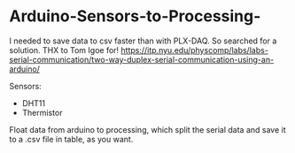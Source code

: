 # Arduino-Sensors-to-Processing-
I needed to save data to csv faster than with PLX-DAQ. So searched for a solution. THX to Tom Igoe for!
https://itp.nyu.edu/physcomp/labs/labs-serial-communication/two-way-duplex-serial-communication-using-an-arduino/

Sensors:
- DHT11
- Thermistor

Float data from arduino to processing, which split the serial data and save it to a .csv file in table, as you want.
